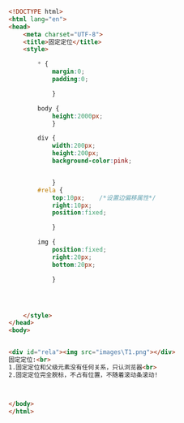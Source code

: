 
<BlogInfo id="306" title="62.固定定位" author="白日梦想猿" pv=0 read_times=0 pre_cost_time=0分37秒 category="css学习" tag_list="['css学习']" create_time="2020.07.26 13:30:54" update_time="2020.07.26 13:41:27" />

```html
<!DOCTYPE html>
<html lang="en">
<head>
    <meta charset="UTF-8">
    <title>固定定位</title>
    <style>

        * {
            margin:0;
            padding:0;

            }

        body {
            height:2000px;
            }

        div {
            width:200px;
            height:200px;
            background-color:pink;


            }
        #rela {
            top:10px;    /*设置边偏移属性*/
            right:10px;
            position:fixed;

            }

        img {
            position:fixed;
            right:20px;
            bottom:20px;

            }




    </style>
</head>
<body>


<div id="rela"><img src="images\T1.png"></div>
固定定位:<br>
1.固定定位和父级元素没有任何关系，只认浏览器<br>
2.固定定位完全脱标，不占有位置，不随着滚动条滚动!



</body>
</html>
```
